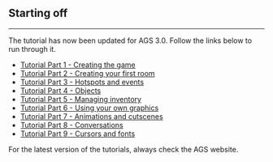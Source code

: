 ## Starting off
------------

The tutorial has now been updated for AGS 3.0. Follow the links below to
run through it.

- [Tutorial Part 1 - Creating the game](acintro1)
- [Tutorial Part 2 - Creating your first room](acintro2)
- [Tutorial Part 3 - Hotspots and events](acintro3)
- [Tutorial Part 4 - Objects](acintro4)
- [Tutorial Part 5 - Managing inventory](acintro5)
- [Tutorial Part 6 - Using your own graphics](acintro6)
- [Tutorial Part 7 - Animations and cutscenes](acintro7)
- [Tutorial Part 8 - Conversations](acintro8)
- [Tutorial Part 9 - Cursors and fonts](acintro9)

For the latest version of the tutorials, always check the AGS website.
